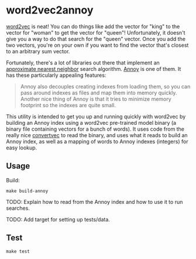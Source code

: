 word2vec2annoy
====================

[word2vec](https://code.google.com/p/word2vec/) is neat! You can do things like add the vector for "king" to the vector for "woman" to get the vector for "queen"! Unfortunately, it doesn't give you a way to do that search for the "queen" vector. Once you add the two vectors, you're on your own if you want to find the vector that's closest to an arbitrary sum vector.

Fortunately, there's a lot of libraries out there that implement an [approximate nearest neighbor](https://en.wikipedia.org/wiki/Nearest_neighbor_search#Approximate_nearest_neighbor) search algorithm. [Annoy](https://github.com/spotify/annoy) is one of them. It has these particularly appealing features:

> Annoy also decouples creating indexes from loading them, so you can pass around indexes as files and map them into memory quickly. Another nice thing of Annoy is that it tries to minimize memory footprint so the indexes are quite small.

This utility is intended to get you up and running quickly with word2vec by building an Annoy index using a word2vec pre-trained model binary (a binary file containing vectors for a bunch of words). It uses code from the really nice [convertvec](https://github.com/marekrei/convertvec) to read the binary, and uses what it reads to build an Annoy index, as well as a mapping of words to Annoy indexes (integers) for easy lookup.

Usage
-----

Build:

	make build-annoy

TODO: Explain how to read from the Annoy index and how to use it to run searches.

TODO: Add target for setting up tests/data.

Test
----

    make test
